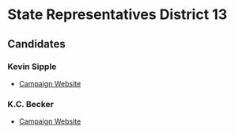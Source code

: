 # State Representatives District 13

## Candidates

### Kevin Sipple
* [Campaign Website][1]
### K.C. Becker 
* [Campaign Website][2]


[1]: http://www.sippleforcolorado.com/
[2]: http://kcbecker.org/
